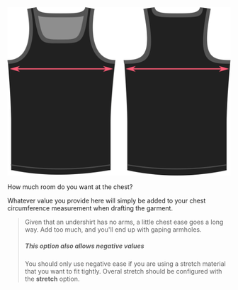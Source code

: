
![The chest ease option on Aaron](./chestease.svg)

How much room do you want at the chest?

Whatever value you provide here will simply be added to your chest circumference measurement when drafting the garment.

> Given that an undershirt has no arms, a little chest ease goes a long way. Add too much, and you'll end up with gaping armholes.
> 
> ##### This option also allows negative values
> 
> You should only use negative ease if you are using a stretch material that you want to fit tightly. Overal stretch should be configured with the **stretch** option.